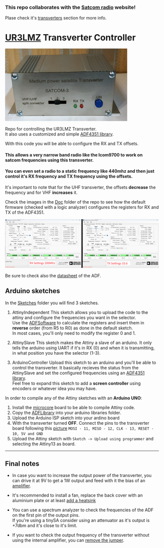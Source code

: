 ### This repo collaborates with the [Satcom radio](http://satcomradio.github.io) website!
Plase check it's [transverters](https://satcomradio.github.io/#/transverters/index) section for more info.

# [UR3LMZ](mailto:ur3lmz@gmail.com) Transverter Controller

<img src="./Doc/transverter.jpg" alt="UR3LMZ Transverter" width="400"/>

Repo for controlling the UR3LMZ Transverter.  
It also uses a customized and simple [ADF4351 library](./Library).

With this code you will be able to configure the RX and TX offsets.  

#### This allows a very narrow band radio like the Icom9700 to work on satcom frequencies using this transverter. 
#### You can even set a radio to a static frequency like 440mhz and then just control it's RX frequency and TX frequency using the offsets.

It's important to note that for the UHF transverter, the offsets **decrease** the frequency and for VHF **increases** it.

Check the images in the [Doc](./Doc) folder of the repo to see how the default firmware (checked with a logic analyzer) 
configures the registers for RX and TX of the ADF4351.  

<img src="./Doc/RXTXSettings.png" alt="RX-TX settings" width="800"/>

Be sure to check also the [datasheet](./Doc/adf4351.pdf) of the ADF.

## Arduino sketches

In the [Sketches](./Sketches) folder you will find 3 sketches.

1. AttinyIndependent
This sketch allows you to upload the code to the attiny and configure the frequencies you want in the selector.  
Use the [ADFSoftware](./ADFSoftware) to calculate the registers and insert them in **reverse** order (from R5 to R0) as done in the default sketch.  
In most cases, you'll only need to modify the register 0 and 1.

2. AttinySlave
This sketch makes the Attiny a slave of an arduino. It only tells the arduino using UART if it's in RX (0) and when it is transmitting, in what position you have the selector (1-3).

3. ArduinoController
Upload this sketch to an arduino and you'll be able to control the transverter. It basically recieves the status from the 
AttinySlave and set the configured frequencies using an [ADF4351 library](./Library).  
Feel free to expand this sketch to add a **screen controller** using encoders or whatever idea you may have.

In order to compile any of the Attiny sketches with an **Arduino UNO**:

1. Install the [microcore](https://github.com/MCUdude/MicroCore) board to be able to compile Attiny code.
2. Copy the [ADFLibrary](./Library) into your arduino libraries folder.
3. Upload the Arduino ISP sketch into your ardino board
4. With the transverter turned **OFF**. Connect the pins to the transverter board following this [picture](./Doc/adf_pinout.jpg)
	`MOSI - 11, MISO - 12, CLK - 13, RESET - 10, 5V and GND`
5. Upload the Attiny sketch with `Sketch -> Upload using programmer` and selecting the Attiny13 as board.


-----

## Final notes

- In case you want to increase the output power of the transverter, you can drive it at 9V to get a 1W output and feed with it the bias of an 
[amplifier](https://satcomradio.github.io/#/amplifiers/index).  

- It's recommended to install a fan, replace the back cover with an aluminium plate or at least [add a heatsink](./Doc/temperature_fix.jpg)

- You can use a spectrum analyzer to check the frequencies of the ADF on the first pin of the output pins.  
If you're using a tinySA consider using an attenuator as it's output is +7dbm and it's close to it's limit.

- If you want to check the output frequency of the transverter without using the internal amplifier, you can [remove the jumper](./Doc/disable_amplifier.jpg).